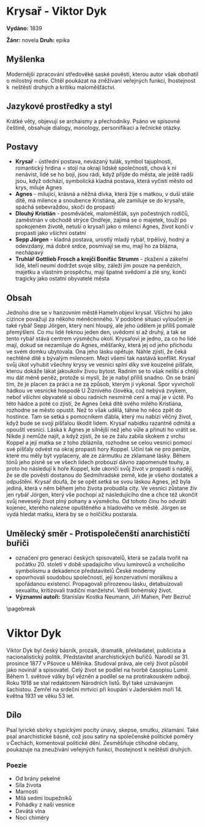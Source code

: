# Krysař - Viktor Dyk

**Vydáno:** 1839

**Žánr:** novela **Druh:** epika

## Myšlenka

Modernější zpracování středověké saské pověsti, kterou autor však obohatil o milostný motiv. Chtěl poukázat na zněžívaní veřejných funkcí, lhostejnost k  neštěstí druhých a kritiku maloměšťáctví.

## Jazykové prostředky a styl

Krátké věty, objevují se archaismy a přechodníky. Psáno ve spisovné češtině, obsahuje dialogy, monology, personifikaci a řečnické otázky.

## Postavy

- **Krysař** - ústřední postava, nevázaný tulák, symbol tajuplnosti, romantický hrdina = stojí na okraji lidské společnosti, chová k ní nenávist, lidé se ho bojí, jsou rádi, když přijde do města, ale ještě radši jsou, když odchází, symbolická kladná postava, která vyčistí město od krys, miluje Agnes
- **Agnes** - milující, krásná a něžná dívka, která žije s matkou, v duši stále dítě, má milence a snoubence Kristiána, ale zamiluje se do krysaře, spáchá sebevraždou, skočí do propasti
- **Dlouhý Kristián** - posměváček, maloměšťák, syn počestných rodičů, zaměstnán v obchodě strýce Ondřeje, zajímá se o majetek, touží po spokojeném životě, netuší o krysaři jako o milenci Agnes, život končí v propasti jako všichni ostatní
- **Sepp Jörgen** - kladná postava, urostlý mladý rybář, trpělivý, hodný a odevzdaný, má dobré srdce, posmívají se mu, mají ho za blázna, nechápavý
- **Truhlář Gottlieb Frosch a krejčí Bonifác Strumm** - zkažení a zákeřní lidé, kteří neumí dodržet svoje sliby, záleží jim pouze na penězích, majetku a vlastním prospěchu, mají špatné svědomí a zlé sny, končí tragicky jako ostatní obyvatelé města

## Obsah

Jednoho dne se v hanzovním městě Hameln objeví krysař. Všichni ho jako cizince považují za někoho méněcenného. V podobné situaci vyloučení je také rybář Sepp Jörgen, který není hloupý, ale jeho údělem je příliš pomalé přemýšlení. Co mu lidé řeknou jeden den, uvědomí si až druhý, a tak se tento rybář stává centrem výsměchu okolí. Krysařovi je jedno, za co ho lidé mají, dokud se nezamiluje do Agnes, měšťanky, která jej od jeho příchodu ve svém domku ubytovala. Ona jeho lásku opětuje. Náhle zjistí, že čeká nechtěné dítě s bývalým milencem. Mezi všemi tak nastává konflikt. Krysař svůj úkol vyhubit všechny krysy ve vesnici splní díky své kouzelné píšťale, kterou dokáže lákat jakoukoliv živou bytost. Radním se to však nelíbí a chtějí mu dát méně peněz, protože si myslí, že je nabyl příliš snadno. On se brání tím, že je placen za práci a ne za způsob, kterým ji vykonal. Spor vyvrcholí hádkou ve vesnické hospodě U Žíznivého člověka, což nebývá zvykem, neboť všichni obyvatelé si obou radních nesmírně cení a mají je v úctě. Po této hádce a poté co zjistí, že Agnes čeká dítě svého milého Kristiána, rozhodne se město opustit. Než to však udělá, táhne ho něco zpět do hostince. Tam se setká s pomocníkem ďábla, který mu nabízí věčný život, když bude se svojí píšťalou škodit lidem. Krysař nabídku razantně odmítá a opouští vesnici. Láska k Agnes je silnější než jeho vůle a přinutí ho vrátit se. Nikde ji nemůže najít, a když zjistí, že se ze žalu zabila skokem z vrchu Koppel a její matka se z toho zbláznila, rozhodne se celou vesnici pomocí své píšťaly odvést na okraj propasti hory Koppel. Učiní tak ne pro peníze, které mu měly být vyplaceny, ale ze zármutku ze zklamané lásky. Během tónů jeho písně se ve všech lidech probouzí dávno zapomenuté touhy, a proto ho následují k hoře Koppel, kde ukončí svůj život v propasti s nadějí, že se dle pověsti dostanou do Sedmihradské země, kde je všeho dostatek a odpuštění. Krysař doufá, že se opět setká se svou láskou Agnes, jež byla jediná, která v něm během jeho života probudila city. Ve vesnici zůstane živ jen rybář Jörgen, který vše pochopí až následujícího dne a chce též ukončit svůj neveselý život plný pohany a výsměchu. Od tohoto činu ho odvrátí kojenec, kterého nalezne opuštěného a hladového ve městě. Jörgen se vydá hledat matku, která by se o holčičku postarala.

## Umělecký směr - Protispolečenští anarchističtí buřiči

- označení pro generaci českých spisovatelů, která se začala tvořit na počátku 20. století v době upadajícího vlivu lumírovců a vrcholícího symbolismu a dekadence představitelů České moderny
- opovrhovali soudobou společností, její konzervativní morálkou a spořádanou existencí. Propagovali přirozenou lásku, detabuizovali sexualitu, kritizovali tradiční manželství. Vedli bohémský život.
- **Významní autoři:** Stanislav Kostka Neumann, Jiří Mahen, Petr Bezruč

\pagebreak
# Viktor Dyk

Viktor Dyk byl český básník, prozaik, dramatik, překladatel, publicista a nacionalistický politik. Představitel anarchistických buřičů. Narodil se 31. prosince 1877 v Pšovce u Mělníka. Studoval práva, ale celý život působil jako novinář a spisovatel. Celý život se podílel na tvorbě časopisu Lumír. Během 1. světové války byl vězněn a podílel se na protirakouském odboji. Roku 1918 se stal redaktorem Národních listů. Byl také uznávaným šachistou. Zemřel na srdeční mrtvici při koupání v Jaderském moři 14. května 1931 ve věku 53 let.

## Dílo

Psal lyrické sbírky s typickými pocity únavy, skepse, smutku, zklamání. Také psal anarchistické básně, což jsou satiry na společenské politické poměry v Čechách, komentoval politické dění. Zesměšňuje ctihodné občany, poukazuje na zneužívání veřejných funkcí, lhostejnost k neštěstí druhých.

### Poezie

- Od brány pekelné
- Síla života
- Marnosti
- Milá sedmi loupežníků
- Pohádky z naší vesnice
- Devátá vlna
- Noci chiméry
